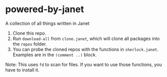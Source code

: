 # powered-by-janet
A collection of all things written in Janet

1. Clone this repo.
2. Run `download-all` from `clone.janet`, which will clone all packages into the `repos` folder.
3. You can probe the cloned repos with the functions in `sherlock.janet`. Examples are in the `(comment ..)` block.

Note: This uses `fd` to scan for files. If you want to use those functions, you have to install it.
